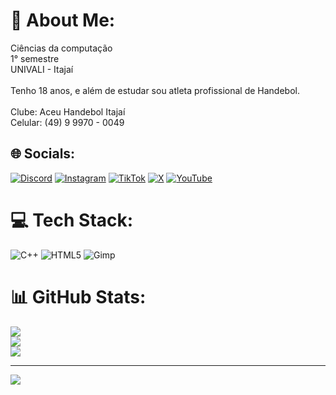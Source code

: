 # 💫 About Me:
Ciências da computação<br>1° semestre<br>UNIVALI - Itajaí<br><br>Tenho 18 anos, e além de estudar sou atleta profissional de Handebol.<br><br>Clube: Aceu Handebol Itajaí<br>Celular: (49) 9 9970 - 0049


## 🌐 Socials:
[![Discord](https://img.shields.io/badge/Discord-%237289DA.svg?logo=discord&logoColor=white)](https://discord.gg/https://discord.gg/3BxcVCcc) [![Instagram](https://img.shields.io/badge/Instagram-%23E4405F.svg?logo=Instagram&logoColor=white)](https://instagram.com/@zanelatohandebol) [![TikTok](https://img.shields.io/badge/TikTok-%23000000.svg?logo=TikTok&logoColor=white)](https://tiktok.com/@@zanelatohandebol) [![X](https://img.shields.io/badge/X-black.svg?logo=X&logoColor=white)](https://x.com/@Zanelato05) [![YouTube](https://img.shields.io/badge/YouTube-%23FF0000.svg?logo=YouTube&logoColor=white)](https://youtube.com/@@ZanelatoHandebol) 

# 💻 Tech Stack:
![C++](https://img.shields.io/badge/c++-%2300599C.svg?style=for-the-badge&logo=c%2B%2B&logoColor=white) ![HTML5](https://img.shields.io/badge/html5-%23E34F26.svg?style=for-the-badge&logo=html5&logoColor=white) ![Gimp](https://img.shields.io/badge/Gimp-657D8B?style=for-the-badge&logo=gimp&logoColor=FFFFFF)
# 📊 GitHub Stats:
![](https://github-readme-stats.vercel.app/api?username=Zanelato05&theme=dark&hide_border=false&include_all_commits=false&count_private=false)<br/>
![](https://github-readme-streak-stats.herokuapp.com/?user=Zanelato05&theme=dark&hide_border=false)<br/>
![](https://github-readme-stats.vercel.app/api/top-langs/?username=Zanelato05&theme=dark&hide_border=false&include_all_commits=false&count_private=false&layout=compact)

---
[![](https://visitcount.itsvg.in/api?id=Zanelato05&icon=0&color=0)](https://visitcount.itsvg.in)

<!-- Proudly created with GPRM ( https://gprm.itsvg.in ) -->

